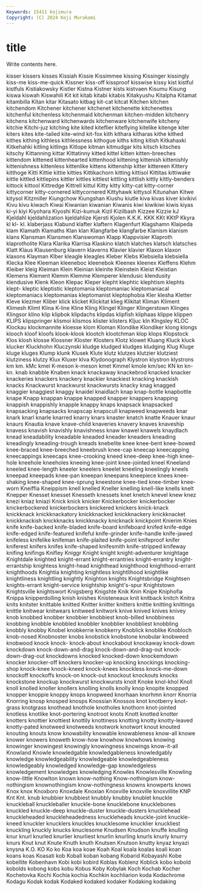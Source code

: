 ```yaml
---
Keywords: 15411 kojimura
Copyright: (C) 2024 Koji Murakami
---
```


# title

Write contents here.



kisser kissers kisses Kissiah Kissie Kissimmee kissing Kissinger kissingly kiss-me
kiss-me-quick Kissner kiss-off kissproof kisswise kissy kist kistful kistfuls Kistiakowsky
Kistler Kistna Kistner kists kistvaen Kisumu Kisung kiswa kiswah Kiswahili
Kit kit kitab kitabi kitabis Kitakyushu Kitalpha Kitamat kitambilla Kitan
kitar Kitasato kitbag kit-cat kitcat Kitchen kitchen kitchendom Kitchener kitchener
kitchenet kitchenette kitchenettes kitchenful kitchenless kitchenmaid kitchenman kitchen-midden kitchenry kitchens
kitchenward kitchenwards kitchenware kitchenwife kitcheny kitchie Kitchi-juz kitching kite kited
kiteflier kiteflying kitelike kitenge kiter kiters kites kite-tailed kite-wind kit-fox
kith kithara kitharas kithe kithed kithes kithing kithless kithlessness kithogue
kiths kiting kitish Kitkahaxki Kitkehahki kitling kitlings Kitlope kitman kitmudgar
kits kitsch kitsches kitschy Kittanning kittar Kittatinny kitted kittel kitten
kitten-breeches kittendom kittened kittenhearted kittenhood kittening kittenish kittenishly kittenishness kittenless
kittenlike kittens kittenship kitter kittereen Kittery kitthoge Kitti Kittie kittie
kitties Kittikachorn kitting kittisol Kittitas kittiwake kittle kittled kittlepins kittler
kittles kittlest kittling kittlish kittly kittly-benders kittock kittool Kittredge Kittrell
kittul Kitty kitty kitty-cat kitty-corner kittycorner kitty-cornered kittycornered Kittyhawk kittysol
Kitunahan Kitwe kitysol Kitzmiller Kiungchow Kiungshan Kiushu kiutle kiva kivas
kiver kivikivi Kivu kivu kiwach Kiwai Kiwanian kiwanian Kiwanis kiwi
kiwikiwi kiwis kiyas ki-yi kiyi Kiyohara Kiyoshi Kizi-kumuk Kizil Kizilbash
Kizzee Kizzie kJ Kjeldahl kjeldahlization kjeldahlize Kjersti Kjolen K.K.K. KKK
KKt KKtP Kkyra kl kl- kl. klaberjass Klabund klafter klaftern
Klagenfurt Klagshamn Klaipeda klam Klamath Klamaths Klan klan Klangfarbe klangfarbe
Klanism klanism klans Klansman Klansmen Klanswoman Klapp Klappvisier Klaproth klaprotholite
Klara Klarika Klarrisa Klaskino klatch klatches klatsch klatsches Klatt Klaus
Klausenburg klavern klaverns Klavier klavier Klaxon klaxon klaxons Klayman Klber
kleagle kleagles Kleber Klebs Klebsiella klebsiella Klecka Klee Kleeman kleeneboc
kleenebok Kleenex kleenex Kleffens Klehm Kleiber kleig Kleiman Klein Kleinian
kleinite Kleinstein Kleist Kleistian Klemens Klement Klemm Klemme Klemperer klendusic
klendusity klendusive Klenk Kleon Klepac Kleper klepht klephtic klephtism klephts
klept- kleptic kleptistic kleptomania kleptomaniac kleptomaniacal kleptomaniacs kleptomanias kleptomanist kleptophobia
Kler klesha Kletter Kleve klezmer Kliber klick klicket Klickitat klieg
Klikitat Kliman Kliment Klimesh Klimt Klina K-line Kline Kling Klingel
Klinger Klingerstown Klinges Klingsor klino klip klipbok klipdachs klipdas klipfish
kliphaas klippe klippen KLIPS klipspringer klismoi klismos klister klisters Kljuc
kln Klngsley KLOC Klockau klockmannite kloesse klom Kloman Klondike Klondiker
klong klongs klooch kloof kloofs klook-klook klootch klootchman klop klops
Klopstock Klos klosh klosse Klossner Kloster Klosters Klotz klowet Kluang
Kluck kluck klucker Kluckhohn Kluczynski kludge kludged kludges kludging Klug
Kluge kluge kluges Klump klunk Klusek Klute klutz klutzes klutzier
klutziest klutziness klutzy Klux Kluxer klva Klydonograph Klystron klystron klystrons
km km. kMc kmel K-meson k-meson kmet Kmmel kmole km/sec
KN kn kn- kn. knab knabble Knaben knack knackaway knackebrod
knacked knacker knackeries knackers knackery knackier knackiest knacking knackish knacks
Knackwurst knackwurst knackwursts knacky knag knagged knaggier knaggiest knaggy knaidel
knaidlach knap knap-bottle knapbottle knape Knapp knappan knappe knapped knapper
knappers knapping knappish knappishly knapple knappy knaps knapsack knapsacked knapsacking
knapsacks knapscap knapscull knapweed knapweeds knar knark knarl knarle knarred
knarry knars knaster knatch knatte Knauer knaur knaurs Knautia knave
knave-child knaveries knavery knaves knaveship knavess knavish knavishly knavishness knaw
knawel knawels knaydlach knead kneadability kneadable kneaded kneader kneaders kneading
kneadingly kneading-trough kneads knebelite knee knee-bent knee-bowed knee-braced knee-breeched kneebrush
knee-cap kneecap kneecapping kneecappings kneecaps knee-crooking kneed knee-deep knee-high knee-hole
kneehole kneeholes kneeing knee-joint knee-jointed kneel Kneeland kneeled knee-length kneeler
kneelers kneelet kneeling kneelingly kneels kneepad kneepads knee-pan kneepan kneepans
kneepiece knees knee-shaking knee-shaped knee-sprung kneestone knee-tied knee-timber knee-worn Kneiffia
Kneippism knell knelled Kneller knelling knell-like knells knelt Knepper Knesset
knesset Knesseth knessets knet knetch knevel knew knez knezi kniaz
kniazi Knick knick knicker Knickerbocker knickerbocker knickerbockered knickerbockers knickered knickers
knick-knack knickknack knickknackatory knickknacked knickknackery knickknacket knickknackish knickknacks knickknacky knicknack
knickpoint Knierim Knies knife knife-backed knife-bladed knife-board knifeboard knifed knife-edge
knife-edged knife-featured knifeful knife-grinder knife-handle knife-jawed knifeless knifelike knifeman knife-plaited
knife-point knifeproof knifer kniferest knifers knifes knife-shaped knifesmith knife-stripped knifeway
knifing knifings Knifley Kniggr Knight knight knight-adventurer knightage Knightdale knighted
knight-errant knight-errantries knight-errantry knight-errantship knightess knight-head knighthead knighthood knighthood-errant knighthoods
Knightia knighting knightless knightlihood knightlike knightliness knightling knightly Knighton knights
Knightsbridge Knightsen knights-errant knight-service knightship knight's-spur Knightstown Knightsville knightswort Knigsberg
Knigshte Knik Knin Knipe Kniphofia Knippa knipperdolling knish knishes Knisteneaux
knit knitback knitch Knitra knits knitster knittable knitted Knitter knitter
knitters knittie knitting knittings knittle knitwear knitwears knitweed knitwork knive
knived knives knivey knob knobbed knobber knobbier knobbiest knob-billed knobbiness
knobbing knobble knobbled knobbler knobblier knobbliest knobbling knobbly knobby Knobel
knobkerrie knobkerry Knoblick knoblike Knobloch knob-nosed Knobnoster knobs knobstick knobstone
knobular knobweed knobwood knock knock- knock-about knockabout knockaway knock-down knockdown
knock-down-and-drag knock-down-and-drag-out knock-down-drag-out knockdowns knocked knocked-down knockemdown knocker knocker-off knockers
knocker-up knocking knockings knocking-shop knock-knee knock-kneed knock-knees knockless knock-me-down knockoff
knockoffs knock-on knock-out knockout knockouts knocks knockstone knockup knockwurst knockwursts
knoit Knoke knol-khol Knoll knoll knolled knoller knollers knolling knolls
knolly knop knopite knopped knopper knoppie knoppy knops knopweed knorhaan
knorhmn knorr Knorria Knorring knosp knosped knosps Knossian Knossos knot
knotberry knot-grass knotgrass knothead knothole knotholes knothorn knot-jointed knotless knotlike
knot-portering knotroot knots Knott knotted knotter knotters knottier knottiest knottily
knottiness knotting knotty knotty-leaved knotty-pated knotweed knotweeds knotwork knotwort knout
knouted knouting knouts know knowability knowable knowableness know-all knowe knower
knowers knoweth know-how knowhow knowhows knowing knowinger knowingest knowingly knowingness
knowings know-it-all Knowland Knowle knowledgable knowledgableness knowledgably knowledge knowledgeability knowledgeable
knowledgeableness knowledgeably knowledged knowledge-gap knowledgeless knowledgement knowledges knowledging Knowles Knowlesville
Knowling know-little Knowlton known know-nothing Know-nothingism know-nothingism knownothingism know-nothingness knowns
knowperts knows Knox knox Knoxboro Knoxdale Knoxian Knoxville knoxville knoxvillite
KNP Knt Knt. knub knubbier knubbiest knubbly knubby knublet knuckle
knuckleball knuckleballer knuckle-bone knucklebone knucklebones knuckled knuckle-deep knuckle-duster knuckle-dusters knucklehead
knuckleheaded knuckleheadedness knuckleheads knuckle-joint knuckle-kneed knuckler knucklers knuckles knucklesome knucklier
knuckliest knuckling knuckly knucks knuclesome Knudsen Knudson knuffe knulling knur
knurl knurled knurlier knurliest knurlin knurling knurls knurly knurry knurs
Knut knut Knute Knuth knuth Knutsen Knutson knutty knyaz knyazi
knysna K.O. KO Ko ko Koa koa koae Koah Koal
koala koalas koali koan koans koas Koasati kob Koball koban
kobang Kobarid Kobayashi Kobe kobellite Kobenhavn Kobi kobi kobird Koblas
Koblenz Koblick kobo kobold kobolds kobong kobs kobu Kobus Koby
Kobylak Koch Kochab Kocher Kochetovka Kochi Kochia kochia Kochkin kochliarion
koda Kodachrome Kodagu Kodak kodak Kodaked kodaked kodaker Kodaking kodaking
